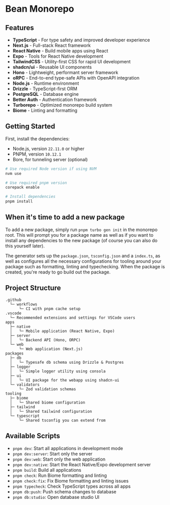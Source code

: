 # Bean Monorepo



## Features

- **TypeScript** - For type safety and improved developer experience
- **Next.js** - Full-stack React framework
- **React Native** - Build mobile apps using React
- **Expo** - Tools for React Native development
- **TailwindCSS** - Utility-first CSS for rapid UI development
- **shadcn/ui** - Reusable UI components
- **Hono** - Lightweight, performant server framework
- **oRPC** - End-to-end type-safe APIs with OpenAPI integration
- **Node.js** - Runtime environment
- **Drizzle** - TypeScript-first ORM
- **PostgreSQL** - Database engine
- **Better Auth** - Authentication framework
- **Turborepo** - Optimized monorepo build system
- **Biome** - Linting and formatting



## Getting Started

First, install the dependencies:

- Node.js, version `22.11.0` or higher
- PNPM, version `10.12.1`
- Bore, for tunneling server (optional)

```bash
# Use required Node version if using NVM
nvm use

# Use required pnpm version
corepack enable

# Install dependencies
pnpm install
```

## When it's time to add a new package

To add a new package, simply run `pnpm turbo gen init` in the monorepo root. This will prompt you for a package name as well as if you want to install any dependencies to the new package (of course you can also do this yourself later).

The generator sets up the `package.json`, `tsconfig.json` and a `index.ts`, as well as configures all the necessary configurations for tooling around your package such as formatting, linting and typechecking. When the package is created, you're ready to go build out the package.

## Project Structure

```
.github
  └─ workflows
      └─ CI with pnpm cache setup
.vscode
  └─ Recommended extensions and settings for VSCode users
apps
  ├─ native
  │   └─ Mobile application (React Native, Expo)
  ├─ server
  │   └─ Backend API (Hono, ORPC)
  └─ web
      └─ Web application (Next.js)
packages
  ├─ db
  │   └─ Typesafe db schema using Drizzle & Postgres
  ├─ logger
  │   └─ Simple logger utility using consola
  ├─ ui
  │   └─ UI package for the webapp using shadcn-ui
  └─ validators
      └─ Zod validation schemas
tooling
  ├─ biome
  │   └─ Shared biome configuration
  ├─ tailwind
  │   └─ Shared tailwind configuration
  └─ typescript
      └─ Shared tsconfig you can extend from
```

## Available Scripts

- `pnpm dev`: Start all applications in development mode
- `pnpm dev:server`: Start only the server
- `pnpm dev:web`: Start only the web application
- `pnpm dev:native`: Start the React Native/Expo development server
- `pnpm build`: Build all applications
- `pnpm check`: Run Biome formatting and linting
- `pnpm check:fix`: Fix Biome formatting and linting issues
- `pnpm typecheck`: Check TypeScript types across all apps
- `pnpm db:push`: Push schema changes to database
- `pnpm db:studio`: Open database studio UI
